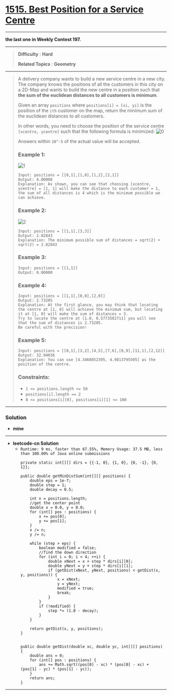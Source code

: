 # [1515. Best Position for a Service Centre](https://leetcode.com/problems/best-position-for-a-service-centre/)

---

**the last one in Weekly Contest 197.**

---

> **Difficulty** : **Hard**
>
> **Related Topics** : **Geometry**

---

> A delivery company wants to build a new service centre in a new city. The company knows the positions of all the customers in this city on a 2D-Map and wants to build the new centre in a position such that **the sum of the euclidean distances to all customers is minimum**.
>
> Given an array `positions` where `positions[i] = [xi, yi]` is the position of the `ith` customer on the map, return the minimum sum of the euclidean distances to all customers.
>
> In other words, you need to choose the position of the service centre `[xcentre, ycentre]` such that the following formula is minimized:
> ![0](https://assets.leetcode.com/uploads/2020/06/25/q4_edited.jpg)
>
> Answers within `10^-5` of the actual value will be accepted.
>
>
>
> ### Example 1:
> ![1](https://assets.leetcode.com/uploads/2020/06/25/q4_e1.jpg)
> ```
> Input: positions = [[0,1],[1,0],[1,2],[2,1]]
> Output: 4.00000
> Explanation: As shown, you can see that choosing [xcentre, ycentre] = [1, 1] will make the distance to each customer = 1, the sum of all distances is 4 which is the minimum possible we can achieve.
> ```
>
> ### Example 2:
> ![2](https://assets.leetcode.com/uploads/2020/06/25/q4_e3.jpg)
> ```
> Input: positions = [[1,1],[3,3]]
> Output: 2.82843
> Explanation: The minimum possible sum of distances = sqrt(2) + sqrt(2) = 2.82843
> ```
>
> ### Example 3:
> ```
> Input: positions = [[1,1]]
> Output: 0.00000
> ```
>
> ### Example 4:
> ```
> Input: positions = [[1,1],[0,0],[2,0]]
> Output: 2.73205
> Explanation: At the first glance, you may think that locating the centre at [1, 0] will achieve the minimum sum, but locating it at [1, 0] will make the sum of distances = 3.
> Try to locate the centre at [1.0, 0.5773502711] you will see that the sum of distances is 2.73205.
> Be careful with the precision!
> ```
>
> ### Example 5:
> ```
> Input: positions = [[0,1],[3,2],[4,5],[7,6],[8,9],[11,1],[2,12]]
> Output: 32.94036
> Explanation: You can use [4.3460852395, 4.9813795505] as the position of the centre.
> ```
>
> ### Constraints:
> * `1 <= positions.length <= 50`
> * `positions[i].length == 2`
> * `0 <= positions[i][0], positions[i][1] <= 100`

---

### Solution
* **mine**


---

* **leetcode-cn Solution**
  * `Runtime: 9 ms, faster than 67.55%, Memory Usage: 37.5 MB, less than 100.00% of Java online submissions`
    ```
    private static int[][] dirs = {{-1, 0}, {1, 0}, {0, -1}, {0, 1}};

    public double getMinDistSum(int[][] positions) {
        double eps = 1e-7;
        double step = 1;
        double decay = 0.5;

        int n = positions.length;
        //get the center point
        double x = 0.0, y = 0.0;
        for (int[] pos : positions) {
            x += pos[0];
            y += pos[1];
        }
        x /= n;
        y /= n;
       
        while (step > eps) {
            boolean modified = false;
            //find the down direction
            for (int i = 0; i < 4; ++i) {
                double xNext = x + step * dirs[i][0];
                double yNext = y + step * dirs[i][1];
                if (getDist(xNext, yNext, positions) < getDist(x, y, positions)) {
                    x = xNext;
                    y = yNext;
                    modified = true;
                    break;
                }
            }
            if (!modified) {
                step *= (1.0 - decay);
            }
        }

        return getDist(x, y, positions);
    }


    public double getDist(double xc, double yc, int[][] positions) {
        double ans = 0;
        for (int[] pos : positions) {
            ans += Math.sqrt((pos[0] - xc) * (pos[0] - xc) + (pos[1] - yc) * (pos[1] - yc));
        }
        return ans;
    }
    ```


---
